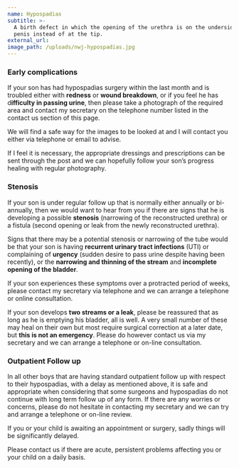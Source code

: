 ```yaml
---
name: Hypospadias
subtitle: >-
  A birth defect in which the opening of the urethra is on the underside of the
  penis instead of at the tip.
external_url:
image_path: /uploads/nwj-hypospadias.jpg
---
```


### Early complications

If your son has had hypospadias surgery within the last month and is troubled either with **redness** or **wound breakdown**, or if you feel he has d**ifficulty in passing urine**, then please take a photograph of the required area and contact my secretary on the telephone number listed in the contact us section of this page.&nbsp;

We will find a safe way for the images to be looked at and I will contact you either via telephone or email to advise.&nbsp;

If I feel it is necessary, the appropriate dressings and prescriptions can be sent through the post and we can hopefully follow your son’s progress healing with regular photography.

### Stenosis

If your son is under regular follow up that is normally either annually or bi-annually, then we would want to hear from you if there are signs that he is developing a possible **stenosis** (narrowing of the reconstructed urethra) or a fistula (second opening or leak from the newly reconstructed urethra).&nbsp;

Signs that there may be a potential stenosis or narrowing of the tube would be that your son is having **recurrent urinary tract infections** (UTI) or complaining of **urgency** (sudden desire to pass urine despite having been recently), or the **narrowing and thinning of the stream** and **incomplete opening of the bladder**.&nbsp;

If your son experiences these symptoms over a protracted period of weeks, please contact my secretary via telephone and we can arrange a telephone or online consultation.&nbsp;

If your son develops **two streams or a leak**, please be reassured that as long as he is emptying his bladder, all is well. A very small number of these may heal on their own but most require surgical correction at a later date, but **this is not an emergency**. Please do however contact us via my secretary and we can arrange a telephone or on-line consultation.

### Outpatient Follow up

In all other boys that are having standard outpatient follow up with respect to their hypospadias, with a delay as mentioned above, it is safe and appropriate when considering that some surgeons and hypospadias do not continue with long term follow up of any form. If there are any worries or concerns, please do not hesitate in contacting my secretary and we can try and arrange a telephone or on-line review.&nbsp;

If you or your child is awaiting an appointment or surgery, sadly things will be significantly delayed.

Please contact us if there are acute, persistent problems affecting you or your child on a daily basis.